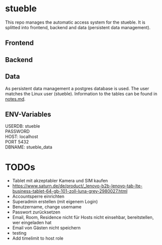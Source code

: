 # stueble
This repo manages the automatic access system for the stueble.
It is splitted into frontend, backend and data (persistent data management).

## Frontend

## Backend

## Data
As persistent data management a postgres database is used. The user matches the Linux user (stueble).
Information to the tables can be found in [notes.md](packages/backend/notes.md).

## ENV-Variables
USERDB: stueble<br>
PASSWORD<br>
HOST: localhost<br>
PORT 5432<br>
DBNAME: stueble_data

# TODOs
- Tablet mit akzeptabler Kamera und SIM kaufen
- https://www.saturn.de/de/product/_lenovo-b2b-lenovo-tab-lte-business-tablet-64-gb-101-zoll-luna-grey-2980027.html
- Accountsperre einrichten
- Superadmin erstellen (mit eigenem Login)
- Benutzername, change username
- Passwort zurücksetzen
- Email, Room, Residence nicht für Hosts nicht einsehbar, bereitstellen, wer eingeladen hat
- Email von Gästen nicht speichern
- testing
- Add timelimit to host role